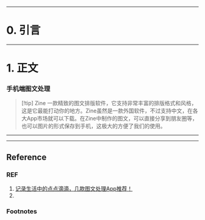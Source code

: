 ```table-of-contents
```
---
# 0. 引言


----
# 1. 正文
### 手机端图文处理 
> [!tip] Zine 
> 一款精致的图文排版软件，它支持非常丰富的排版格式和风格，这是它最能打动你的地方。Zine虽然是一款外国软件，不过支持中文，在各大App市场就可以下载。在Zine中制作的图文，可以直接分享到朋友圈等，也可以图片的形式保存到手机，这极大的方便了我们的使用。





---
---
## Reference 
### REF 
1. [记录生活中的点点滴滴，几款图文处理App推荐！](https://mp.weixin.qq.com/s/3vxTGj1x5wIo9A1hXp30Tw)
2. 

### Footnotes


